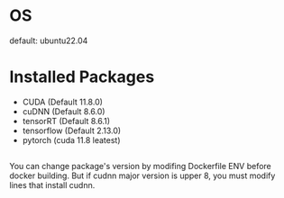 # OS
default: ubuntu22.04

# Installed Packages
- CUDA (Default 11.8.0)
- cuDNN (Default 8.6.0)
- tensorRT (Default 8.6.1)
- tensorflow (Default 2.13.0)
- pytorch (cuda 11.8 leatest)

##
You can change package's version by modifing Dockerfile ENV before docker building.
But if cudnn major version is upper 8, you must modify lines that install cudnn.